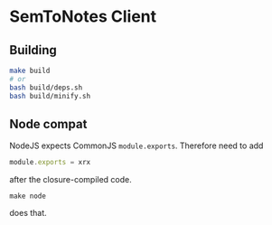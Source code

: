 # SemToNotes Client

## Building

```sh
make build
# or
bash build/deps.sh
bash build/minify.sh
```

## Node compat

NodeJS expects CommonJS `module.exports`. Therefore need to add 

```js
module.exports = xrx
```

after the closure-compiled code.

```
make node
```

does that.
